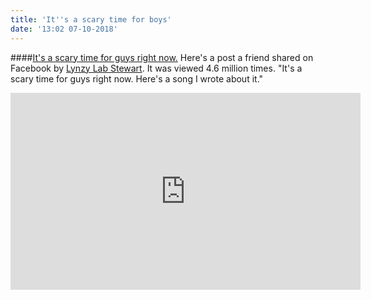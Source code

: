 ```yaml
---
title: 'It''s a scary time for boys'
date: '13:02 07-10-2018'
---
```


####[It's a scary time for guys right now.](https://youtu.be/N34hehRgw9g)
Here's a post a friend shared on Facebook by [Lynzy Lab Stewart](https://www.facebook.com/lynzylulu?__tn__=%2CdC-R-R&eid=ARAaYSGXPYncTTzplTxXYclXCrDKuzlbjCcKsg9SjonbpphZ18qe1ICFFxd7_VuCXLL0LYUtXh-_lqrO&hc_ref=ARTFEECY-5xId5eJXwPs1mJ5FRENQkIWf6ZR36w6dmy0Y89nBUbdWOaS7VsM-hCZn7Y&fref=nf). It was viewed 4.6 million times. "It's a scary time for guys right now. Here's a song I wrote about it."
<iframe width="560" height="315" src="https://www.youtube.com/embed/N34hehRgw9g" frameborder="0" allow="autoplay; encrypted-media" allowfullscreen></iframe>